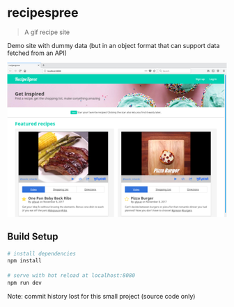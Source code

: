 # recipespree

> A gif recipe site

Demo site with dummy data (but in an object format that can support data fetched from an API)

![Screenshot](./Screenshot.png)

## Build Setup

``` bash
# install dependencies
npm install

# serve with hot reload at localhost:8080
npm run dev
```

Note: commit history lost for this small project (source code only)

